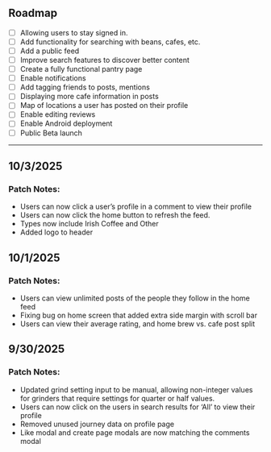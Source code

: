 ## Roadmap

-   [ ] Allowing users to stay signed in.
-   [ ] Add functionality for searching with beans, cafes, etc.
-   [ ] Add a public feed
-   [ ] Improve search features to discover better content
-   [ ] Create a fully functional pantry page
-   [ ] Enable notifications
-   [ ] Add tagging friends to posts, mentions
-   [ ] Displaying more cafe information in posts
-   [ ] Map of locations a user has posted on their profile
-   [ ] Enable editing reviews
-   [ ] Enable Android deployment
-   [ ] Public Beta launch

---

## 10/3/2025

### Patch Notes:

-   Users can now click a user’s profile in a comment to view their profile
-   Users can now click the home button to refresh the feed.
-   Types now include Irish Coffee and Other
-   Added logo to header

## 10/1/2025

### Patch Notes:

-   Users can view unlimited posts of the people they follow in the home feed
-   Fixing bug on home screen that added extra side margin with scroll bar
-   Users can view their average rating, and home brew vs. cafe post split

## 9/30/2025

### Patch Notes:

-   Updated grind setting input to be manual, allowing non-integer values for grinders that require settings for quarter or half values.
-   Users can now click on the users in search results for ‘All’ to view their profile
-   Removed unused journey data on profile page
-   Like modal and create page modals are now matching the comments modal

<!--
How to use:

- Keep the Roadmap checklist at the top. Mark items with [x] when complete.
- Add a new date section (## YYYY-MM-DD) for each release or notable change.
- Group notes under Added / Changed / Fixed (add more headings if useful).
- Use standard Markdown lists, links, and checkboxes.
-->
